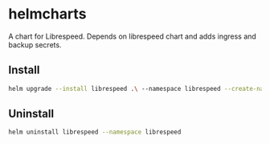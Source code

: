 # helmcharts

A chart for Librespeed. Depends on librespeed chart and adds ingress and backup secrets.

## Install

```bash
helm upgrade --install librespeed .\ --namespace librespeed --create-namespace
```

## Uninstall

```bash
helm uninstall librespeed --namespace librespeed
```
